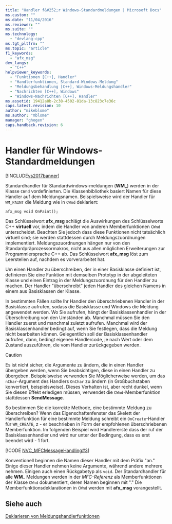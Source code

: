 ```yaml
---
title: "Handler f&#252;r Windows-Standardmeldungen | Microsoft Docs"
ms.custom: ""
ms.date: "11/04/2016"
ms.reviewer: ""
ms.suite: ""
ms.technology: 
  - "devlang-cpp"
ms.tgt_pltfrm: ""
ms.topic: "article"
f1_keywords: 
  - "afx_msg"
dev_langs: 
  - "C++"
helpviewer_keywords: 
  - "Funktionen [C++], Handler"
  - "Handlerfunktionen, Standard-Windows-Meldung"
  - "Meldungsbehandlung [C++], Windows-Meldungshandler"
  - "Nachrichten [C++], Windows"
  - "Windows-Nachrichten [C++], Handler"
ms.assetid: 19412a8b-2c38-4502-81da-13c823c7e36c
caps.latest.revision: 10
author: "mikeblome"
ms.author: "mblome"
manager: "ghogen"
caps.handback.revision: 6
---
```

# Handler f&#252;r Windows-Standardmeldungen
[!INCLUDE[vs2017banner](../assembler/inline/includes/vs2017banner.md)]

Standardhandler für Standardwindows\-meldungen \(**WM\_**\) werden in der Klasse `CWnd` vordefinierten.  Die Klassenbibliothek basiert Namen für diese Handler auf dem Meldungsnamen.  Beispielsweise wird der Handler für `WM_PAINT` die Meldung wie in `CWnd` deklariert:  
  
 `afx_msg void OnPaint();`  
  
 Das Schlüsselwort **afx\_msg** schlägt die Auswirkungen des Schlüsselworts C\+\+ **virtuell** vor, indem die Handler von anderen Memberfunktionen `CWnd` unterscheidet.  Beachten Sie jedoch dass diese Funktionen nicht tatsächlich virtuell sind; sie werden stattdessen durch Meldungszuordnungen implementiert.  Meldungszuordnungen hängen nur von den Standardpräprozessormakros, nicht aus allen möglichen Erweiterungen zur Programmiersprache C\+\+ ab.  Das Schlüsselwort **afx\_msg** löst zum Leerstellen auf, nachdem es vorverarbeitet hat.  
  
 Um einen Handler zu überschreiben, der in einer Basisklasse definiert ist, definieren Sie eine Funktion mit demselben Prototyp in der abgeleiteten Klasse und einen Eintrag in der Meldungszuordnung für den Handler zu machen.  Der Handler "überschreibt" jeden Handler des gleichen Namens in einem aus Basisklassen der Klasse.  
  
 In bestimmten Fällen sollte Ihr Handler den überschriebenen Handler in der Basisklasse aufrufen, sodass die Basisklasse und Windows die Meldung angewendet werden.  Wo Sie aufrufen, hängt der Basisklassenhandler in der Überschreibung von den Umständen ab.  Manchmal müssen Sie den Handler zuerst und manchmal zuletzt aufrufen.  Manchmal wird der Basisklassenhandler bedingt auf, wenn Sie festlegen, dass die Meldung nicht bearbeiten können.  Gelegentlich soll der Basisklassenhandler aufrufen, dann, bedingt eigenen Handlercode, je nach Wert oder dem Zustand auszuführen, die vom Handler zurückgegeben werden.  
  
> [!CAUTION]
>  Es ist nicht sicher, die Argumente zu ändern, die in einen Handler übergeben werden, wenn Sie beabsichtigen, diese in einen Handler zu übergeben.  Beispielsweise verwenden Sie Möglicherweise werden, um das `nChar`\-Argument des Handlers `OnChar` zu ändern \(in Großbuchstaben konvertiert, beispielsweise\).  Dieses Verhalten ist, aber recht dunkel, wenn Sie diesen Effekt erledigen müssen, verwendet die `CWnd`\-Memberfunktion stattdessen **SendMessage**.  
  
 So bestimmen Sie die korrekte Methode, eine bestimmte Meldung zu überschreiben?  Wenn das Eigenschaftenfenster das Skelett der Handlerfunktion für eine bestimmte Meldung schreibt ein `OnCreate`\-Handler für `WM_CREATE`, z \- er beschrieben in Form der empfohlenen überschriebenen Memberfunktion.  Im folgenden Beispiel wird Handlererste dass der ruf der Basisklassenhandler und wird nur unter der Bedingung, dass es erst beendet wird \- 1 fort.  
  
 [!CODE [NVC_MFCMessageHandling#3](../CodeSnippet/VS_Snippets_Cpp/NVC_MFCMessageHandling#3)]  
  
 Konventionell beginnen die Namen dieser Handler mit dem Präfix "an." Einige dieser Handler nehmen keine Argumente, während andere mehrere nehmen.  Einigen auch einen Rückgabetyp als `void`.  Der Standardhandler für alle **WM\_** Meldungen werden in der *MFC\-Referenz* als Memberfunktionen der Klasse `CWnd` dokumentiert, deren Namen beginnen mit "." Die Memberfunktionsdeklarationen in `CWnd` werden mit **afx\_msg** vorangestellt.  
  
## Siehe auch  
 [Deklarieren von Meldungshandlerfunktionen](../mfc/declaring-message-handler-functions.md)